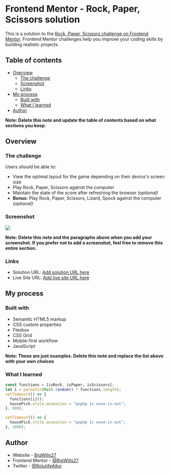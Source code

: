 # Frontend Mentor - Rock, Paper, Scissors solution

This is a solution to the [Rock, Paper, Scissors challenge on Frontend Mentor](https://www.frontendmentor.io/challenges/rock-paper-scissors-game-pTgwgvgH). Frontend Mentor challenges help you improve your coding skills by building realistic projects.

## Table of contents

- [Overview](#overview)
  - [The challenge](#the-challenge)
  - [Screenshot](#screenshot)
  - [Links](#links)
- [My process](#my-process)
  - [Built with](#built-with)
  - [What I learned](#what-i-learned)
- [Author](#author)

**Note: Delete this note and update the table of contents based on what sections you keep.**

## Overview

### The challenge

Users should be able to:

- View the optimal layout for the game depending on their device's screen size
- Play Rock, Paper, Scissors against the computer
- Maintain the state of the score after refreshing the browser _(optional)_
- **Bonus**: Play Rock, Paper, Scissors, Lizard, Spock against the computer _(optional)_

### Screenshot

![](./screenshot.jpg)

**Note: Delete this note and the paragraphs above when you add your screenshot. If you prefer not to add a screenshot, feel free to remove this entire section.**

### Links

- Solution URL: [Add solution URL here](https://your-solution-url.com)
- Live Site URL: [Add live site URL here](https://your-live-site-url.com)

## My process

### Built with

- Semantic HTML5 markup
- CSS custom properties
- Flexbox
- CSS Grid
- Mobile-first workflow
- JavaScript

**Note: These are just examples. Delete this note and replace the list above with your own choices**

### What I learned

```js
const functions = [isRock, isPaper, isScissors];
let i = parseInt(Math.random() * functions.length);
setTimeout(() => {
  functions[i]();
  housePick.style.animation = "popUp 1s ease-in-out";
}, 900);

setTimeout(() => {
  housePick.style.animation = "popUp 1s ease-in-out";
}, 1000);
```

## Author

- Website - [BigWills27](https://github.com/Bigwills27/)
- Frontend Mentor - [@BigWills27](https://www.frontendmentor.io/profile/Bigwills27)
- Twitter - [@BolutifeAjbo](https://www.twitter.com/bolutifeAjbo)
